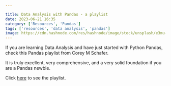 ```yaml
---

title: Data Analysis with Pandas - a playlist
date: 2023-06-21 16:35
category: ['Resources', 'Pandas']
tags: ['resources', 'data analysis', 'pandas']
image: https://cdn.hashnode.com/res/hashnode/image/stock/unsplash/e3mu-MTj7Xk/upload/3975089564ee52d51aeffe695a6ebc9a.jpeg?w=1600&h=840&fit=crop&crop=entropy&auto=compress,format&format=webp
---
```


If you are learning Data Analysis and have just started with Python Pandas, check this Pandas playlist from Corey M Schafer.

It is truly excellent, very comprehensive, and a very solid foundation if you are a Pandas newbie.

Click [here](https://youtu.be/ZyhVh-qRZPA) to see the playlist.
